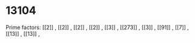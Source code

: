 # 13104

Prime factors: [[2]] , [[2]] , [[2]] , [[2]] , [[3]] , [[273]] , [[3]] , [[91]] , [[7]] , [[13]] , [[13]] , 